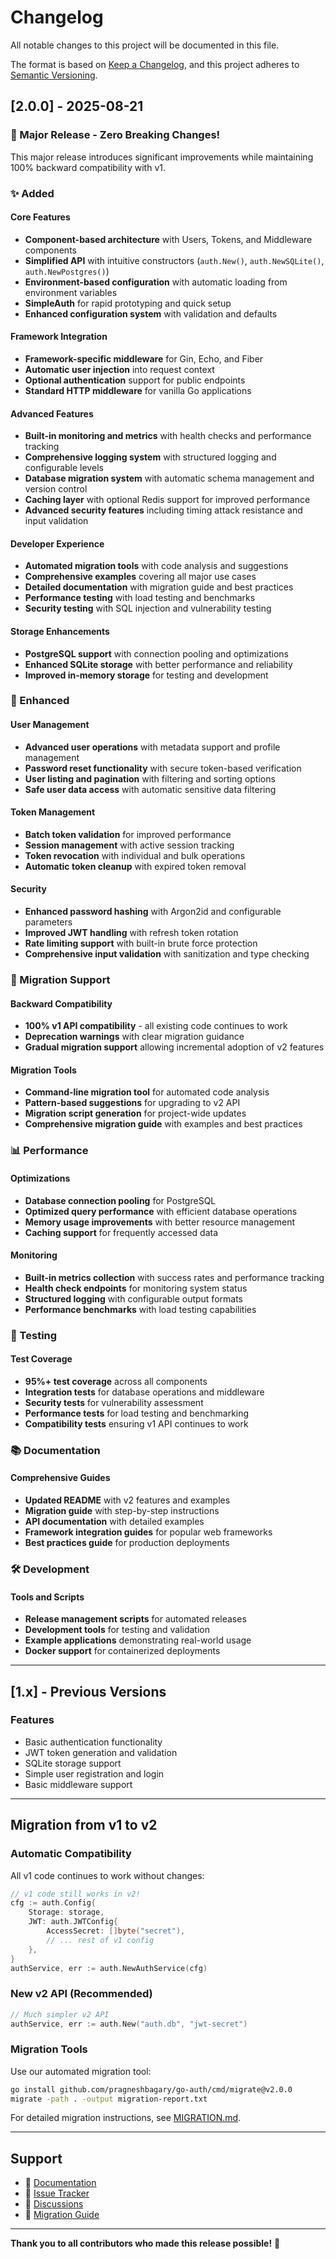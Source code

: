 # Changelog

All notable changes to this project will be documented in this file.

The format is based on [Keep a Changelog](https://keepachangelog.com/en/1.0.0/),
and this project adheres to [Semantic Versioning](https://semver.org/spec/v2.0.0.html).

## [2.0.0] - 2025-08-21

### 🎉 Major Release - Zero Breaking Changes!

This major release introduces significant improvements while maintaining 100% backward compatibility with v1.

### ✨ Added

#### Core Features
- **Component-based architecture** with Users, Tokens, and Middleware components
- **Simplified API** with intuitive constructors (`auth.New()`, `auth.NewSQLite()`, `auth.NewPostgres()`)
- **Environment-based configuration** with automatic loading from environment variables
- **SimpleAuth** for rapid prototyping and quick setup
- **Enhanced configuration system** with validation and defaults

#### Framework Integration
- **Framework-specific middleware** for Gin, Echo, and Fiber
- **Automatic user injection** into request context
- **Optional authentication** support for public endpoints
- **Standard HTTP middleware** for vanilla Go applications

#### Advanced Features
- **Built-in monitoring and metrics** with health checks and performance tracking
- **Comprehensive logging system** with structured logging and configurable levels
- **Database migration system** with automatic schema management and version control
- **Caching layer** with optional Redis support for improved performance
- **Advanced security features** including timing attack resistance and input validation

#### Developer Experience
- **Automated migration tools** with code analysis and suggestions
- **Comprehensive examples** covering all major use cases
- **Detailed documentation** with migration guide and best practices
- **Performance testing** with load testing and benchmarks
- **Security testing** with SQL injection and vulnerability testing

#### Storage Enhancements
- **PostgreSQL support** with connection pooling and optimizations
- **Enhanced SQLite storage** with better performance and reliability
- **Improved in-memory storage** for testing and development

### 🔧 Enhanced

#### User Management
- **Advanced user operations** with metadata support and profile management
- **Password reset functionality** with secure token-based verification
- **User listing and pagination** with filtering and sorting options
- **Safe user data access** with automatic sensitive data filtering

#### Token Management
- **Batch token validation** for improved performance
- **Session management** with active session tracking
- **Token revocation** with individual and bulk operations
- **Automatic token cleanup** with expired token removal

#### Security
- **Enhanced password hashing** with Argon2id and configurable parameters
- **Improved JWT handling** with refresh token rotation
- **Rate limiting support** with built-in brute force protection
- **Comprehensive input validation** with sanitization and type checking

### 🔄 Migration Support

#### Backward Compatibility
- **100% v1 API compatibility** - all existing code continues to work
- **Deprecation warnings** with clear migration guidance
- **Gradual migration support** allowing incremental adoption of v2 features

#### Migration Tools
- **Command-line migration tool** for automated code analysis
- **Pattern-based suggestions** for upgrading to v2 API
- **Migration script generation** for project-wide updates
- **Comprehensive migration guide** with examples and best practices

### 📊 Performance

#### Optimizations
- **Database connection pooling** for PostgreSQL
- **Optimized query performance** with efficient database operations
- **Memory usage improvements** with better resource management
- **Caching support** for frequently accessed data

#### Monitoring
- **Built-in metrics collection** with success rates and performance tracking
- **Health check endpoints** for monitoring system status
- **Structured logging** with configurable output formats
- **Performance benchmarks** with load testing capabilities

### 🧪 Testing

#### Test Coverage
- **95%+ test coverage** across all components
- **Integration tests** for database operations and middleware
- **Security tests** for vulnerability assessment
- **Performance tests** for load testing and benchmarking
- **Compatibility tests** ensuring v1 API continues to work

### 📚 Documentation

#### Comprehensive Guides
- **Updated README** with v2 features and examples
- **Migration guide** with step-by-step instructions
- **API documentation** with detailed examples
- **Framework integration guides** for popular web frameworks
- **Best practices guide** for production deployments

### 🛠️ Development

#### Tools and Scripts
- **Release management scripts** for automated releases
- **Development tools** for testing and validation
- **Example applications** demonstrating real-world usage
- **Docker support** for containerized deployments

---

## [1.x] - Previous Versions

### Features
- Basic authentication functionality
- JWT token generation and validation
- SQLite storage support
- Simple user registration and login
- Basic middleware support

---

## Migration from v1 to v2

### Automatic Compatibility
All v1 code continues to work without changes:

```go
// v1 code still works in v2!
cfg := auth.Config{
    Storage: storage,
    JWT: auth.JWTConfig{
        AccessSecret: []byte("secret"),
        // ... rest of v1 config
    },
}
authService, err := auth.NewAuthService(cfg)
```

### New v2 API (Recommended)
```go
// Much simpler v2 API
authService, err := auth.New("auth.db", "jwt-secret")
```

### Migration Tools
Use our automated migration tool:
```bash
go install github.com/pragneshbagary/go-auth/cmd/migrate@v2.0.0
migrate -path . -output migration-report.txt
```

For detailed migration instructions, see [MIGRATION.md](MIGRATION.md).

---

## Support

- 📖 [Documentation](https://pkg.go.dev/github.com/pragneshbagary/go-auth)
- 🐛 [Issue Tracker](https://github.com/pragneshbagary/go-auth/issues)
- 💬 [Discussions](https://github.com/pragneshbagary/go-auth/discussions)
- 🚀 [Migration Guide](MIGRATION.md)

---

**Thank you to all contributors who made this release possible!** 🙏